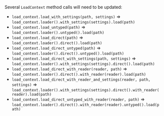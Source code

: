 Several `LoadContext` method calls will need to be updated:

- `load_context.load_with_settings(path, settings)` => `load_context.loader().with_settings(settings).load(path)`
- `load_context.load_untyped(path)` => `load_context.loader().untyped().load(path)`
- `load_context.load_direct(path)` => `load_context.loader().direct().load(path)`
- `load_context.load_direct_untyped(path)` => `load_context.loader().direct().untyped().load(path)`
- `load_context.load_direct_with_settings(path, settings)` => `load_context.loader().with_settings(settings).direct().load(path)`
- `load_context.load_direct_with_reader(reader, path)` => `load_context.loader().direct().with_reader(reader).load(path)`
- `load_context.load_direct_with_reader_and_settings(reader, path, settings)` => `load_context.loader().with_settings(settings).direct().with_reader(reader).load(path)`
- `load_context.load_direct_untyped_with_reader(reader, path)` => `load_context.loader().direct().with_reader(reader).untyped().load(path)`
